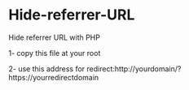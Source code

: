 # Hide-referrer-URL
Hide referrer URL with PHP

<p>1- copy this file at your root</p>
<p>2- use this address for redirect:http://yourdomain/?https://yourredirectdomain</p>


